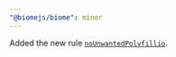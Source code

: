 ```yaml
---
"@biomejs/biome": minor
---
```


Added the new rule [`noUnwantedPolyfillio`](https://biomejs.dev/linter/rules/no-unwanted-polyfillio).
